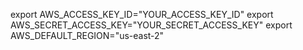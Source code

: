 export AWS_ACCESS_KEY_ID="YOUR_ACCESS_KEY_ID"
export AWS_SECRET_ACCESS_KEY="YOUR_SECRET_ACCESS_KEY"
export AWS_DEFAULT_REGION="us-east-2"
